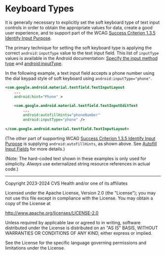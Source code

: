 # Keyboard Types
It is generally necessary to explicitly set the soft keyboard type of text input controls in order to obtain the appropriate values for data, create a good user experience, and to support part of the WCAG [Success Criterion 1.3.5 Identify Input Purpose](https://www.w3.org/TR/WCAG22/#identify-input-purpose).

The primary technique for setting the soft keyboard type is applying the correct `android:inputType` value to the text input field. This list of `inputType` values is available in the Android documentation:
[Specify the input method type](https://developer.android.com/develop/ui/views/touch-and-input/keyboard-input/style) and [android:inputType](https://developer.android.com/reference/android/widget/TextView#attr_android:inputType).

In the following example, a text input field accepts a phone number using the dial keypad style of soft keyboard using `android:inputType="phone"`.

```xml
<com.google.android.material.textfield.TextInputLayout
    ...
    android:hint="Phone" >
    
    <com.google.android.material.textfield.TextInputEditText
        ...
        android:autofillHints="phoneNumber"
        android:inputType="phone" />
        
</com.google.android.material.textfield.TextInputLayout>
```

(The other part of supporting WCAG [Success Criterion 1.3.5 Identify Input Purpose](https://www.w3.org/TR/WCAG22/#identify-input-purpose) is supplying `android:autofillHints`, as shown above. See [Autofill Input Fields](../componenttypes/AutofillInputFields.md) for more details.)

(Note: The hard-coded text shown in these examples is only used for simplicity. _Always_ use externalized string resource references in actual code.)

----

Copyright 2023-2024 CVS Health and/or one of its affiliates
   
Licensed under the Apache License, Version 2.0 (the "License");
you may not use this file except in compliance with the License.
You may obtain a copy of the License at

http://www.apache.org/licenses/LICENSE-2.0
       
Unless required by applicable law or agreed to in writing, software
distributed under the License is distributed on an "AS IS" BASIS,
WITHOUT WARRANTIES OR CONDITIONS OF ANY KIND, either express or implied.
   
See the License for the specific language governing permissions and
limitations under the License.
